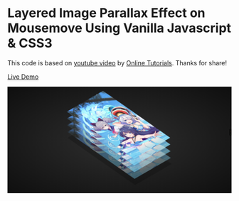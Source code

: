 # Layered Image Parallax Effect on Mousemove Using Vanilla Javascript & CSS3

This code is based on [youtube video](https://www.youtube.com/watch?v=OB3oAg4Qrpw&t=2s) by [Online Tutorials](https://www.youtube.com/channel/UCbwXnUipZsLfUckBPsC7Jog). Thanks for share!

[Live Demo](https://yangshun.win/Learn-To-Use/Front-End/CSS-Effect/2019/12/06-Layered-Image-Parallax-Effect/index.html)

![](effect.png)